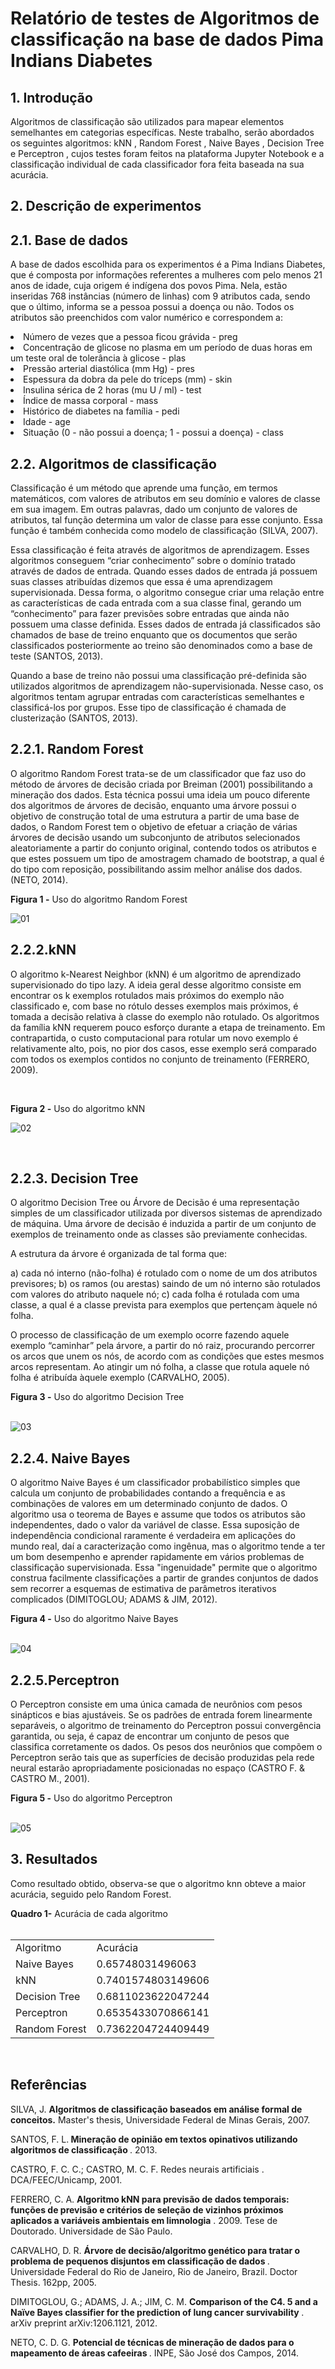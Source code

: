 # Relatório de testes de Algoritmos de classificação na base de dados Pima Indians Diabetes


<h2> 1. Introdução </h2>
<p>Algoritmos de classificação são utilizados para mapear elementos
semelhantes em categorias específicas. Neste trabalho, serão abordados os
seguintes algoritmos: kNN , Random Forest , Naive Bayes , Decision Tree e
Perceptron , cujos testes foram feitos na plataforma Jupyter Notebook e a
classificação individual de cada classificador fora feita baseada na sua acurácia.</p>

<h2>2. Descrição de experimentos <h2>
  <h2> 2.1. Base de dados </h2>
  
<p>A base de dados escolhida para os experimentos é a Pima Indians Diabetes,
que é composta por informações referentes a mulheres com pelo menos 21 anos
de idade, cuja origem é indígena dos povos Pima. Nela, estão inseridas 768
instâncias (número de linhas) com 9 atributos cada, sendo que o último, informa se a
pessoa possui a doença ou não.
Todos os atributos são preenchidos com valor numérico e correspondem a: </p>
<ul>
  
</ul>
<li>Número de vezes que a pessoa ficou grávida - preg </li>
<li>Concentração de glicose no plasma em um período de duas horas em
um teste oral de tolerância à glicose - plas </li>
<li>Pressão arterial diastólica (mm Hg) - pres </li>
<li>Espessura da dobra da pele do tríceps (mm) - skin</li>
<li>Insulina sérica de 2 horas (mu U / ml) - test</li>
<li>Índice de massa corporal - mass</li>
<li>Histórico de diabetes na família - pedi</li>
<li>Idade - age</li>
<li>Situação (0 - não possui a doença; 1 - possui a doença) - class</li>

  <h2> 2.2. Algoritmos de classificação </h2>
<p>Classificação é um método que aprende uma função, em termos
matemáticos, com valores de atributos em seu domínio e valores de classe em sua
imagem. Em outras palavras, dado um conjunto de valores de atributos, tal função
determina um valor de classe para esse conjunto. Essa função é também conhecida
como modelo de classificação (SILVA, 2007).</p>
<p>Essa classificação é feita através de algoritmos de aprendizagem. Esses
algoritmos conseguem “criar conhecimento” sobre o domínio tratado através de
dados de entrada. Quando esses dados de entrada já possuem suas classes
atribuídas dizemos que essa é uma aprendizagem supervisionada. Dessa forma, o
algoritmo consegue criar uma relação entre as características de cada entrada com
a sua classe final, gerando um “conhecimento” para fazer previsões sobre entradas
que ainda não possuem uma classe definida. Esses dados de entrada já
classificados são chamados de base de treino enquanto que os documentos que
serão classificados posteriormente ao treino são denominados como a base de teste
(SANTOS, 2013).</p>
<p>Quando a base de treino não possui uma classificação pré-definida são
utilizados algoritmos de aprendizagem não-supervisionada. Nesse caso, os
algoritmos tentam agrupar entradas com características semelhantes e classificá-los
por grupos. Esse tipo de classificação é chamada de clusterização (SANTOS, 2013).</p>

<h2> 2.2.1. Random Forest</h2>
O algoritmo Random Forest trata-se de um classificador que faz uso do
método de árvores de decisão criada por Breiman (2001) possibilitando a mineração
dos dados. Esta técnica possui uma ideia um pouco diferente
dos algoritmos de árvores de decisão, enquanto uma árvore possui o objetivo de
construção total de uma estrutura a partir de uma base de dados, o Random Forest
tem o objetivo de efetuar a criação de várias árvores de decisão usando um
subconjunto de atributos selecionados aleatoriamente a partir do conjunto original,
contendo todos os atributos e que estes possuem um tipo de amostragem chamado
de bootstrap, a qual é do tipo com reposição, possibilitando assim melhor análise
dos dados. (NETO, 2014). </br>

<b>Figura 1 -</b> Uso do algoritmo Random Forest</br>

![01](https://user-images.githubusercontent.com/44175992/84957612-f5feee80-b0d1-11ea-9387-df19c3e724ce.jpg)
</br>

<h2>2.2.2.kNN </h2>
<p>O algoritmo k-Nearest Neighbor (kNN) é um algoritmo de aprendizado supervisionado do tipo lazy. A ideia geral desse algoritmo consiste em encontrar os  k exemplos rotulados mais próximos do exemplo não classificado e, com base no rótulo desses exemplos mais próximos, é tomada a decisão relativa à classe do exemplo não rotulado. Os algoritmos da família kNN requerem pouco esforço durante a etapa de treinamento. Em contrapartida, o custo computacional para rotular um novo exemplo é relativamente alto, pois, no pior dos casos, esse exemplo será comparado com todos os exemplos contidos no conjunto de treinamento (FERRERO, 2009). </p></br>

<b>Figura 2 -</b> Uso do algoritmo kNN</br>

![02](https://user-images.githubusercontent.com/44175992/84959227-50e61500-b0d5-11ea-8340-a177c8482cfd.jpg)

</br>

<h2>2.2.3. Decision Tree</h2>
<p> O algoritmo Decision Tree ou Árvore de Decisão é uma representação simples de um classificador utilizada por diversos sistemas de aprendizado de máquina. Uma árvore de decisão é induzida a partir de um conjunto de exemplos de treinamento onde as classes são previamente conhecidas.</p>
<p>A estrutura da árvore é organizada de tal forma que:</p>
a)	cada nó interno (não-folha) é rotulado com o nome de um dos atributos previsores;</b>
b)	os ramos (ou arestas) saindo de um nó interno são rotulados com valores do atributo naquele nó;</bt>
c)	cada folha é rotulada com uma classe, a qual é a classe prevista para exemplos que pertençam àquele nó folha. </br>

<p>O processo de classificação de um exemplo ocorre fazendo aquele exemplo “caminhar” pela árvore, a partir do nó raiz, procurando percorrer os arcos que unem os nós, de acordo com as condições que estes mesmos arcos representam. Ao atingir um nó folha, a classe que rotula aquele nó folha é atribuída àquele exemplo (CARVALHO, 2005).</p>

<b>Figura 3 -</b> Uso do algoritmo Decision Tree</br></br>

![03](https://user-images.githubusercontent.com/44175992/84959336-7ffc8680-b0d5-11ea-8ffd-58253bc1d2d1.jpg)



<h2>2.2.4. Naive Bayes</h2>
<p>O algoritmo Naive Bayes é um classificador probabilístico simples que calcula um conjunto de probabilidades contando a frequência e as combinações de valores em um determinado conjunto de dados. O algoritmo usa o teorema de Bayes e assume que todos os atributos são independentes, dado o valor da variável de classe. Essa suposição de independência condicional raramente é verdadeira em aplicações do mundo real, daí a caracterização como ingênua, mas o algoritmo tende a ter um bom desempenho e aprender rapidamente em vários problemas de classificação supervisionada. Essa "ingenuidade" permite que o algoritmo construa facilmente classificações a partir de grandes conjuntos de dados sem recorrer a esquemas de estimativa de parâmetros iterativos complicados (DIMITOGLOU; ADAMS & JIM, 2012).</p>

<b>Figura 4 -</b> Uso do algoritmo Naive Bayes</br></br>

![04](https://user-images.githubusercontent.com/44175992/84959347-83900d80-b0d5-11ea-9158-3c6f7484dd95.jpg)
</br>


<h2>2.2.5.Perceptron</h2>
<p>O Perceptron consiste em uma única camada de neurônios com pesos sinápticos e bias ajustáveis. Se os padrões de entrada forem linearmente separáveis, o algoritmo de treinamento do Perceptron possui convergência garantida, ou seja, é capaz de encontrar um conjunto de pesos que classifica corretamente os dados. Os pesos dos neurônios que compõem o Perceptron serão tais que as superfícies de decisão produzidas pela rede neural estarão apropriadamente posicionadas no espaço (CASTRO F. & CASTRO M., 2001).</p>


<b>Figura 5 -</b> Uso do algoritmo Perceptron</br></br>

![05](https://user-images.githubusercontent.com/44175992/84959357-88ed5800-b0d5-11ea-936a-6fea2a2ded27.jpg)


<h2>3. Resultados</h2>
<p>Como resultado obtido, observa-se que o algoritmo knn obteve a maior acurácia, seguido pelo Random Forest.</p>

<b>Quadro  1-</b> Acurácia de cada algoritmo</br></br>

<table>
  <tr>
    <td>Algoritmo</td>
    <td>Acurácia</td>
  </tr>
  <tr>
    <td>Naive Bayes</td>
    <td>0.65748031496063</td>
  </tr>
    <tr>
    <td>kNN	</td>
    <td>0.7401574803149606</td>
  </tr>
  </tr>
    <tr>
    <td>Decision Tree	</td>
    <td>0.6811023622047244</td>
  </tr>
  <tr>
    <td>Perceptron	</td>
    <td>0.6535433070866141</td>
  </tr>
  <tr>
    <td>Random Forest	</td>
    <td>0.7362204724409449</td>
  </tr>
  
</table>

</br>

<h2>Referências</h2>
<p>SILVA, J. <b>Algoritmos de classificação baseados em análise formal de
  conceitos.</b> Master's thesis, Universidade Federal de Minas Gerais, 2007.</p>
<p>SANTOS, F. L.<b> Mineração de opinião em textos opinativos utilizando
  algoritmos de classificação </b>. 2013.</p>
<p>CASTRO, F. C. C.; CASTRO, M. C. F. Redes neurais artificiais .
DCA/FEEC/Unicamp, 2001.</p>
<p>FERRERO, C. A. <b>Algoritmo kNN para previsão de dados temporais: funções de
previsão e critérios de seleção de vizinhos próximos aplicados a variáveis
  ambientais em limnologia</b> . 2009. Tese de Doutorado. Universidade de São Paulo.
<p>CARVALHO, D. R. <b>Árvore de decisão/algoritmo genético para tratar o problema
  de pequenos disjuntos em classificação de dados </b>. Universidade Federal do Rio
de Janeiro, Rio de Janeiro, Brazil. Doctor Thesis. 162pp, 2005.</p>
<p>DIMITOGLOU, G.; ADAMS, J. A.; JIM, C. M. <b>Comparison of the C4. 5 and a Naïve
  Bayes classifier for the prediction of lung cancer survivability </b>. arXiv preprint
arXiv:1206.1121, 2012.</p>
<p>NETO, C. D. G. <b>Potencial de técnicas de mineração de dados para o
  mapeamento de áreas cafeeiras </b>. INPE, São José dos Campos, 2014.</p>













